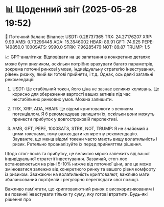 # 📊 Щоденний звіт (2025-05-28 19:52)

💼 Поточний баланс Binance:
USDT: 0.28737365
TRX: 24.27176207
XRP: 9.99
AMB: 0.73296445
ADA: 15.3546002
HBAR: 89.91
GFT: 74.925
PEPE: 149850.0
1000SATS: 9990.0
STRK: 7.96285479
NOT: 89.87
TRUMP: 1.5

📈 GPT-аналітика:
Відповідати на це запитання в конкретних деталях може бути викликом, оскільки потрібно врахувати багато параметрів, зокрема поточні ринкові умови, індивідуальну стратегію інвестування, рівень ризику, який ви готові прийняти, і т.д. Однак, ось деякі загальні рекомендації:

1. USDT: Це стабільний токен, його ціна не зазнає великих коливань. Це корисно для збереження вартості ваших активів під час нестабільних ринкових умов. Можна залишити.

2. TRX, XRP, ADA, HBAR: Це відомі криптовалюти з великим потенціалом. Я б рекомендував залишити їх, оскільки вони можуть принести прибуток у довгостроковій перспективі.

3. AMB, GFT, PEPE, 1000SATS, STRK, NOT, TRUMP: Я не знайомий з цими токенами, тому важко дати конкретну рекомендацію. Зауважте, що менш відомі токени часто мають вищу волатильність і ризик. Ретельно проаналізуйте їх перед прийняттям рішення.

Щодо стоп-лосів та прибутку, це великою мірою залежить від вашої індивідуальної стратегії інвестування. Зазвичай, стоп-лос встановлюється на рівні 5-10% нижче від поточної ціни, але це може змінюватися залежно від конкретного ринку та вашого рівня комфорту із ризиком. Зважаючи на волатильність криптовалют, важливо мати збалансований портфелій і регулярно переглядати свої позиції. 

Важливо пам'ятати, що криптовалютний ринок є високоризикованим і ви повинні інвестувати тільки ту суму, яку готові втратити. Будь-які рішення про
